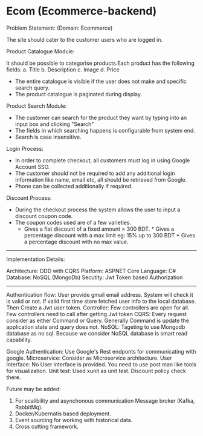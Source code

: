 # Ecom (Ecommerce-backend)

Problem Statement: (Domain: Ecommerce)

The site should cater to the customer users who are logged in.

Product Catalogue Module:

   It should be possible to categorise products.Each product has the following fields:
   a. Title
   b. Description
   c. Image
   d. Price
* The entire catalogue is visible if the user does not make and specific search query.
* The product catalogue is paginated during display.

Product Search Module:
   * The customer can search for the product they want by typing into an input box and clicking
  "Search"
  * The fields in which searching happens is configurable from system end.
  * Search is case insensitive.
  
Login Process:
  * In order to complete checkout, all customers must log in using Google Account SSO.
  * The customer should not be required to add any additional login information like name, email etc, all should be retrieved from Google.
  * Phone can be collected additionally if required.
  
 Discount Process:
   * During the checkout process the system allows the user to input a discount coupon code.
   * The coupon codes used are of a few varieties.
        * Gives a flat discount of a fixed amount = 300 BDT.
	* Gives a percentage discount with a max limit eg: 15% up to 300 BDT
	* Gives a percentage discount with no max value.
	
--------------------------------------------------------------------------------------------------------------------------------

Implementation Details:

Architecture: DDD with CQRS
Platform: ASPNET Core
Language: C#
Database: NoSQL (MongoDb)
Secutity: Jwt Token based Authorization

---------------------------------------------------------------------------------------------------------------------------------

Authentication flow: User provide gmail email address. System will check it is valid or not. If valid first time store fetched user info to the local database.
Then Create a Jwt user token.
Controller: Few controllers are open for all. Few controllers need to call after getting Jwt token
CQRS: Every request consider as either Command or Query. Generally Command is update the application state and query does not.
NoSQL: Tageting to use Mongodb database as no sql. Because we consider NoSQL database is smart read capability.

Google Authentication: Use Google's Rest endponts for communicating with google.
Microservice: Consider as Microservice architecture. 
User Interface: No User interface is provided. You need to use post man like tools for visualization.
Unit test: Used xunit as unit test. Discount policy check there.

Future may be added:
1. For scalibility and asynchonous communication Message broker (Kafka, RabbitMq).
2. Docker/Kubernatis based deployment.
3. Event sourcing for working with historical data.
4. Cross cutting framework.
